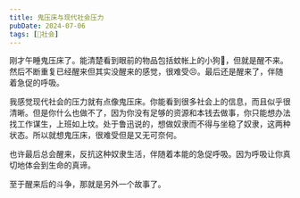 ```yaml
---
title: 鬼压床与现代社会压力
pubDate: 2024-07-06
tags: [👫社会]
---
```


刚才午睡鬼压床了。能清楚看到眼前的物品包括蚊帐上的小狗🐶，但就是醒不来。然后不断重复已经醒来但其实没醒来的感觉，很难受😣。最后还是醒来了，伴随着急促的呼吸。

我感觉现代社会的压力就有点像鬼压床。你能看到很多社会上的信息，而且似乎很清晰。但是你什么也做不了，因为你没有足够的资源和本钱去做事，你只能想办法找工作谋生，上班如上坟。处于鲁迅说的，想做奴隶而不得与坐稳了奴隶，这两种状态。所以就想鬼压床，很难受但是又无可奈何。

也许最后总会醒来，反抗这种奴隶生活，伴随着本能的急促呼吸。因为呼吸让你真切地体会到生命的真谛。

至于醒来后的斗争，那就是另外一个故事了。
